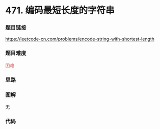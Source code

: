 # 471. 编码最短长度的字符串

### 题目链接

https://leetcode-cn.com/problems/encode-string-with-shortest-length

### 题目难度

<font color=#D9534F>困难</font>

### 思路



### 图解

无

### 代码

```python
```